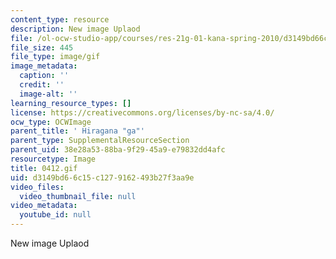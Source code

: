 ```yaml
---
content_type: resource
description: New image Uplaod
file: /ol-ocw-studio-app/courses/res-21g-01-kana-spring-2010/d3149bd66c15c1279162493b27f3aa9e_0412.gif
file_size: 445
file_type: image/gif
image_metadata:
  caption: ''
  credit: ''
  image-alt: ''
learning_resource_types: []
license: https://creativecommons.org/licenses/by-nc-sa/4.0/
ocw_type: OCWImage
parent_title: ' Hiragana "ga"'
parent_type: SupplementalResourceSection
parent_uid: 38e28a53-88ba-9f29-45a9-e79832dd4afc
resourcetype: Image
title: 0412.gif
uid: d3149bd6-6c15-c127-9162-493b27f3aa9e
video_files:
  video_thumbnail_file: null
video_metadata:
  youtube_id: null
---
```

New image Uplaod